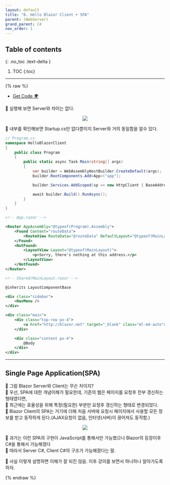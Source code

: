 ```yaml
---
layout: default
title: "8. Hello Blazor Client + SPA"
parent: (WebServer)
grand_parent: C#
nav_order: 1
---
```


## Table of contents
{: .no_toc .text-delta }

1. TOC
{:toc}

---

{% raw %}

* [Get Code 🌍](https://github.com/EasyCoding-7/AspNetTutorial/tree/8.HelloBlazorClient)

💎 실행해 보면 Server와 차이는 없다.

<p align="center">
  <img src="https://taehyungs-programming-blog.github.io/blog/assets/images/csharp/webserver/web-8-1.png"/>
</p>

💎 내부를 확인해보면 Startup.cs만 없다뿐이지 Server와 거의 동일함을 알수 있다.<br>

```csharp
// Program.cs
namespace HelloBlazorClient
{
    public class Program
    {
        public static async Task Main(string[] args)
        {
            var builder = WebAssemblyHostBuilder.CreateDefault(args);
            builder.RootComponents.Add<App>("app");

            builder.Services.AddScoped(sp => new HttpClient { BaseAddress = new Uri(builder.HostEnvironment.BaseAddress) });

            await builder.Build().RunAsync();
        }
    }
}
```

```xml
<!-- App.razor -->

<Router AppAssembly="@typeof(Program).Assembly">
    <Found Context="routeData">
        <RouteView RouteData="@routeData" DefaultLayout="@typeof(MainLayout)" />
    </Found>
    <NotFound>
        <LayoutView Layout="@typeof(MainLayout)">
            <p>Sorry, there's nothing at this address.</p>
        </LayoutView>
    </NotFound>
</Router>
```

```xml
<!-- Shared/MainLayout.razor -->

@inherits LayoutComponentBase

<div class="sidebar">
    <NavMenu />
</div>

<div class="main">
    <div class="top-row px-4">
        <a href="http://blazor.net" target="_blank" class="ml-md-auto">About</a>
    </div>

    <div class="content px-4">
        @Body
    </div>
</div>
```

---

## Single Page Application(SPA)

💎 그럼 Blazor Server와 Client는 무슨 차이지?<br>
💎 우선, SPA에 대한 개념이해가 필요한데, 기존의 웹은 페이지를 요청후 전부 갱신하는 형태였다면,<br>
💎 최근에는 효율성을 위해 특정(필요한) 부분만 요청후 갱신하는 형태로 변경되었다.<br>
💎 Blazor Client의 SPA는 거기에 더해 처음 서버에 요청시 페이지에서 사용할 모든 정보를 받고 동작하게 된다.(AJAX요청이 없음, 인터넷(서버)이 끊어져도 동작함.)

<p align="center">
  <img src="https://taehyungs-programming-blog.github.io/blog/assets/images/csharp/webserver/web-8-2.jpg"/>
</p>

💎 과거는 이런 SPA의 구현이 JavaScript를 통해서만 가능했으나 Blazor의 등장이후 C#을 통해서 가능해졌다<br>
💎 따라서 Server C#, Client C#의 구조가 가능해졌다는 말.

👾 사실 이렇게 설명하면 이해가 잘 되진 않음. 이후 강의를 보면서 하나하나 알아가도록 하자.

{% endraw %}